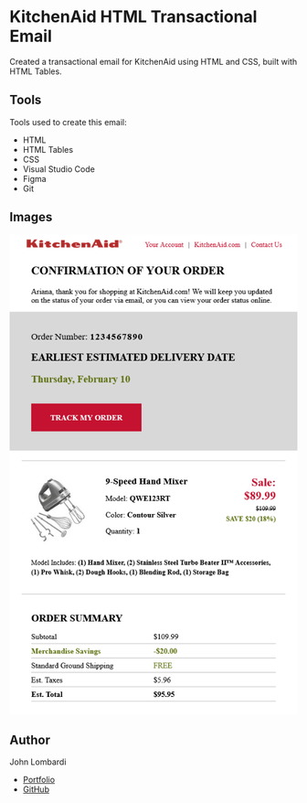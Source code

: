 # KitchenAid HTML Transactional Email

Created a transactional email for KitchenAid using HTML and CSS, built with HTML Tables.

## Tools

Tools used to create this email:

- HTML
- HTML Tables
- CSS
- Visual Studio Code
- Figma
- Git

## Images

![Project Preview Image](/images/preview.png)

## Author

John Lombardi

- [Portfolio](https://johnlombardi389.github.io/emaildev/)
- [GitHub](https://github.com/johnlombardi389)

